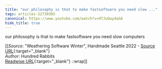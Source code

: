 ```yaml
---
title: "our philosophy is that to make fastsoftware you need slow ..."
tags: articles-22739365
canonical: https://www.youtube.com/watch?v=9TJuOwy4aGA
hide_title: true
---
```


our philosophy is that to make fastsoftware you need slow computers


[[_Source_: "Weathering Software Winter", Handmade Seattle 2022 - [Source URL](https://www.youtube.com/watch?v=9TJuOwy4aGA){:target="_blank"}<br>
_Author_: Hundred Rabbits<br>
[Readwise URL](https://readwise.io/open/446965885){:target="_blank"}
::wrap]]